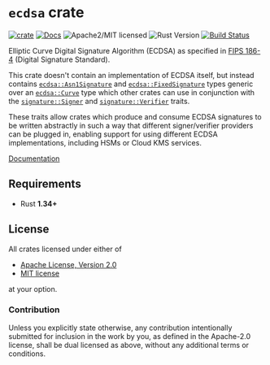 # `ecdsa` crate

[![crate][crate-image]][crate-link]
[![Docs][docs-image]][docs-link]
![Apache2/MIT licensed][license-image]
![Rust Version][rustc-image]
[![Build Status][build-image]][build-link]

Elliptic Curve Digital Signature Algorithm (ECDSA) as specified in
[FIPS 186-4][1] (Digital Signature Standard).

This crate doesn't contain an implementation of ECDSA itself, but instead
contains [`ecdsa::Asn1Signature`][2] and [`ecdsa::FixedSignature`][3] types
generic over an [`ecdsa::Curve`][4] type which other crates can use in
conjunction with the [`signature::Signer`][5] and [`signature::Verifier`][6]
traits.

These traits allow crates which produce and consume ECDSA signatures
to be written abstractly in such a way that different signer/verifier
providers can be plugged in, enabling support for using different
ECDSA implementations, including HSMs or Cloud KMS services.

[Documentation][docs-link]

## Requirements

- Rust **1.34+**

## License

All crates licensed under either of

 * [Apache License, Version 2.0](http://www.apache.org/licenses/LICENSE-2.0)
 * [MIT license](http://opensource.org/licenses/MIT)

at your option.

### Contribution

Unless you explicitly state otherwise, any contribution intentionally submitted
for inclusion in the work by you, as defined in the Apache-2.0 license, shall be
dual licensed as above, without any additional terms or conditions.

[//]: # (badges)

[crate-image]: https://img.shields.io/crates/v/ecdsa.svg
[crate-link]: https://crates.io/crates/ecdsa
[docs-image]: https://docs.rs/ecdsa/badge.svg
[docs-link]: https://docs.rs/ecdsa/
[license-image]: https://img.shields.io/badge/license-Apache2.0/MIT-blue.svg
[rustc-image]: https://img.shields.io/badge/rustc-1.34+-blue.svg
[build-image]: https://travis-ci.org/RustCrypto/signatures.svg?branch=master
[build-link]: https://travis-ci.org/RustCrypto/signatures

[//]: # (general links)

[1]: https://csrc.nist.gov/publications/detail/fips/186/4/final
[2]: https://docs.rs/ecdsa/latest/ecdsa/asn1_signature/struct.Asn1Signature.html
[3]: https://docs.rs/ecdsa/latest/ecdsa/fixed_signature/struct.FixedSignature.html
[4]: https://docs.rs/ecdsa/latest/ecdsa/curve/trait.Curve.html
[5]: https://docs.rs/signature/latest/signature/trait.Signer.html
[6]: https://docs.rs/signature/latest/signature/trait.Verifier.html
